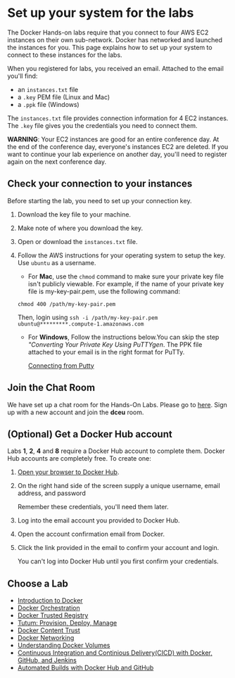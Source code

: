 # Set up your system for the labs

The Docker Hands-on labs require that you connect to four AWS EC2 instances on their own sub-network. Docker has networked and launched the instances for you. This page explains how to set up your system to connect to these instances for the labs.

When you registered for labs, you received an email. Attached to the email you'll find:

* an `instances.txt` file
* a `.key` PEM file (Linux and Mac)
* a `.ppk` file (Windows)

The `instances.txt` file provides connection information for 4 EC2 instances. The `.key` file gives you the credentials you need to connect them.

**WARNING**: Your EC2 instances are good for an entire conference day. At the end of the conference day, everyone's instances EC2 are deleted. If you want to continue your lab experience on another day, you'll need to register again on the next conference day.


## Check your connection to your instances

Before starting the lab, you need to set up your connection key.

1. Download the key file to your machine.

2. Make note of where you download the key.

3. Open or download the `instances.txt` file.

4. Follow the AWS instructions for your operating system to setup the key. Use `ubuntu` as a username.

	* For **Mac**, use the `chmod` command to make sure your private key file isn't publicly viewable. For example, 		if the name of your private key file is my-key-pair.pem, use the following command:
	
	`chmod 400 /path/my-key-pair.pem`

	Then, login using `ssh -i /path/my-key-pair.pem ubuntu@*********.compute-1.amazonaws.com`
	
	* For **Windows**, Follow the instructions below.You can skip the step *"Converting Your Private Key Using PuTTYgen*. The PPK file attached to your email is in the right format for PuTTy.
	   
		<a href="http://docs.aws.amazon.com/AWSEC2/latest/UserGuide/putty.html" target="_blank">Connecting from Putty</a>

## Join the Chat Room

We have set up a chat room for the Hands-On Labs. Please go to [here](http://app.lets-chat-dceu-hol.nicolaka752c19b5407142b8.svc.tutum.io/#!/). Sign up with a new account and join the **dceu** room.

## (Optional) Get a Docker Hub account

Labs **1**, **2**, **4** and **8** require a Docker Hub account to complete them. Docker Hub accounts are completely free. To create one:

1. <a href="http://hub.docker.com" target="_blank">Open your browser to Docker Hub</a>.

2. On the right hand side of the screen supply a unique username, email address, and password

	Remember these credentials, you'll need them later.

3. Log into the email account you provided to Docker Hub.

4. Open the account confirmation email from Docker.

5. Click the link provided in the email to confirm your account and login.

	You can't log into Docker Hub until you first confirm your credentials.

## Choose a Lab

* [Introduction to Docker](1-docker-introduction.md)
* [Docker Orchestration](2-orchestration.md)
* [Docker Trusted Registry](3-dtr.md)
* [Tutum: Provision, Deploy, Manage](4-tutum-basics.md)
* [Docker Content Trust](5-content-trust.md)
* [Docker Networking](6-networking.md)
* [Understanding Docker Volumes](7-volumes.md)
* [Continuous Integration and Continious Delivery(CICD) with Docker, GitHub, and Jenkins](9-cicd-with-docker.md)
* [Automated Builds with Docker Hub and GitHub](8-Automated-builds.md)
